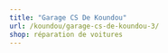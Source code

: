 ```yaml
---
title: "Garage CS De Koundou"
url: /koundou/garage-cs-de-koundou-3/
shop: réparation de voitures
---
```

